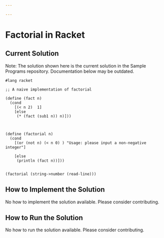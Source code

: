 ```yaml
---

---
```


# Factorial in Racket

## Current Solution

Note: The solution shown here is the current solution in the Sample Programs repository. Documentation below may be outdated.

```Racket
#lang racket

;; A naive implementation of factorial

(define (fact n)
  (cond
    [(< n 2)  1]
    [else
     (* (fact (sub1 n)) n)]))
     

  
(define (factorial n)
  (cond
    [(or (not n) (< n 0) ) "Usage: please input a non-negative integer"]
    
    [else
     (println (fact n))]))
            
  
(factorial (string->number (read-line)))

```

## How to Implement the Solution

No how to implement the solution available. Please consider contributing.

## How to Run the Solution

No how to run the solution available. Please consider contributing.